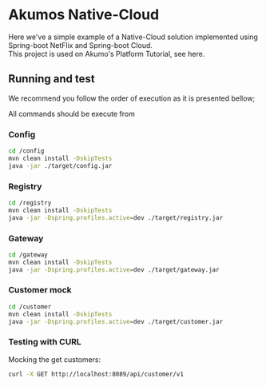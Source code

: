 # Akumos Native-Cloud

Here we've a simple example of a Native-Cloud solution implemented using Spring-boot NetFlix and Spring-boot Cloud.<br>
This project is used on Akumo's Platform Tutorial, see here.
 
## Running and test

We recommend you follow the order of execution as it is presented bellow;
<p>
All commands should be execute from <i><project-root-directory></i>
</p>


### Config


````bash
cd /config
mvn clean install -DskipTests
java -jar ./target/config.jar
````
### Registry

````bash
cd /registry
mvn clean install -DskipTests
java -jar -Dspring.profiles.active=dev ./target/registry.jar
````
### Gateway

````bash
cd /gateway
mvn clean install -DskipTests
java -jar -Dspring.profiles.active=dev ./target/gateway.jar
````

### Customer mock

````bash
cd /customer
mvn clean install -DskipTests
java -jar -Dspring.profiles.active=dev ./target/customer.jar
````

### Testing with CURL

Mocking the get customers:

````bash
curl -X GET http://localhost:8089/api/customer/v1
````
